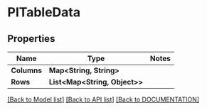 # PITableData

## Properties
Name | Type | Notes
------------ | ------------- | -------------
**Columns** | **Map<String, String>**
**Rows** | **List<Map<String, Object>>**

[[Back to Model list]](../../DOCUMENTATION.md#documentation-for-models) [[Back to API list]](../../DOCUMENTATION.md#documentation-for-api-endpoints) [[Back to DOCUMENTATION]](../../DOCUMENTATION.md)
